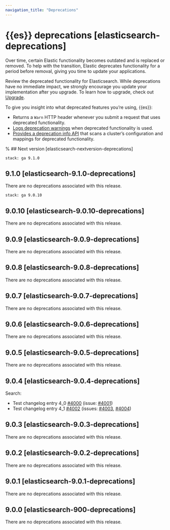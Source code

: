 ```yaml
---
navigation_title: "Deprecations"
---
```


# {{es}} deprecations [elasticsearch-deprecations]

Over time, certain Elastic functionality becomes outdated and is replaced or removed. To help with the transition, Elastic deprecates functionality for a period before removal, giving you time to update your applications.

Review the deprecated functionality for Elasticsearch. While deprecations have no immediate impact, we strongly encourage you update your implementation after you upgrade. To learn how to upgrade, check out [Upgrade](docs-content://deploy-manage/upgrade.md).

To give you insight into what deprecated features you’re using, {{es}}:

* Returns a `Warn` HTTP header whenever you submit a request that uses deprecated functionality.
* [Logs deprecation warnings](docs-content://deploy-manage/monitor/logging-configuration/update-elasticsearch-logging-levels.md#deprecation-logging) when deprecated functionality is used.
* [Provides a deprecation info API](https://www.elastic.co/docs/api/doc/elasticsearch/operation/operation-migration-deprecations) that scans a cluster’s configuration and mappings for deprecated functionality.

% ## Next version [elasticsearch-nextversion-deprecations]

```{applies_to}
stack: ga 9.1.0
```
## 9.1.0 [elasticsearch-9.1.0-deprecations]

There are no deprecations associated with this release.

```{applies_to}
stack: ga 9.0.10
```
## 9.0.10 [elasticsearch-9.0.10-deprecations]

There are no deprecations associated with this release.

## 9.0.9 [elasticsearch-9.0.9-deprecations]

There are no deprecations associated with this release.

## 9.0.8 [elasticsearch-9.0.8-deprecations]

There are no deprecations associated with this release.

## 9.0.7 [elasticsearch-9.0.7-deprecations]

There are no deprecations associated with this release.

## 9.0.6 [elasticsearch-9.0.6-deprecations]

There are no deprecations associated with this release.

## 9.0.5 [elasticsearch-9.0.5-deprecations]

There are no deprecations associated with this release.

## 9.0.4 [elasticsearch-9.0.4-deprecations]

Search:
* Test changelog entry 4_0 [#4000](https://github.com/elastic/elasticsearch/pull/4000) (issue: [#4001](https://github.com/elastic/elasticsearch/issues/4001))
* Test changelog entry 4_1 [#4002](https://github.com/elastic/elasticsearch/pull/4002) (issues: [#4003](https://github.com/elastic/elasticsearch/issues/4003), [#4004](https://github.com/elastic/elasticsearch/issues/4004))



## 9.0.3 [elasticsearch-9.0.3-deprecations]

There are no deprecations associated with this release.

## 9.0.2 [elasticsearch-9.0.2-deprecations]

There are no deprecations associated with this release.

## 9.0.1 [elasticsearch-9.0.1-deprecations]

There are no deprecations associated with this release.

## 9.0.0 [elasticsearch-900-deprecations]

There are no deprecations associated with this release.
